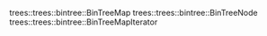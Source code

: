 trees::trees::bintree::BinTreeMap
trees::trees::bintree::BinTreeNode
trees::trees::bintree::BinTreeMapIterator